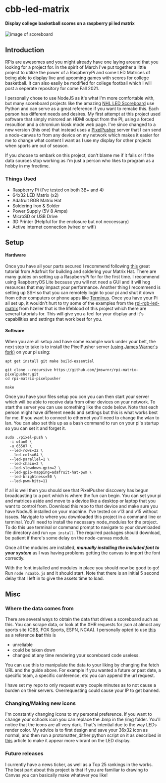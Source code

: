 # cbb-led-matrix
#### Display college basketball scores on a raspberry pi led matrix
![image of scoreboard](https://i.imgur.com/tBaEwND.jpg)
## Introduction
RPis are awesomes and you might already have one laying around that you looking for a project for. In the spirit of March I've put together a little project to utilize the power of a RaspberryPi and some LED Matrices of being able to display live and upcoming games with scores for college basketball. It can also easily be modified for college football which I will post a seperate repository for come Fall 2021.

I personally chose to use NodeJS as it's what I'm more comfortable with, but many scoreboard projects like the amazing [NHL LED Scoreboard](https://github.com/riffnshred/nhl-led-scoreboard) use Python and can serve as a great reference if you want to remake this. Each person has different needs and desires. My first attempt at this project used software that simply mirrored an HDMI output from the PI, using a forced resoultion and a chromium kiosk mode web page. I've since changed to a new version (this one) that instead uses a [PixelPusher](https://github.com/hzeller/pixelpusher-server) server that I can send a node-canvas to from any device on my network which makes it easier for me to change what content I want as I use my display for other projects when sports are out of season. 

If you choose to embark on this project, don't blame me if it fails or if the data sources stop working as I'm just a person who likes to program as a hobby in my freetime.

### Things Used
- Raspberry Pi (I've tested on both 3B+ and 4)
- 64x32 LED Matrix (x2)
- Adafruit RGB Matrix Hat
- Soldering Iron & Solder
- Power Supply (5V 8 Amps)
- MicroSD or USB Drive
- 3D Printer (Helpful for the enclosure but not neccessary)
- Active internet connection (wired or wifi)


## Setup
#### Hardware
Once you have all your parts secured I recommend following [this](https://learn.adafruit.com/adafruit-rgb-matrix-plus-real-time-clock-hat-for-raspberry-pi/overview) great tutorial from Adafruit for building and soldering your Matrix Hat. There are many guides on setting up a RaspberryPi for for the first time. I recommend using RaspberryOS Lite because you will not need a GUI and it will hog resources that may impact your performance. Another thing I recommend is setting up SSH so that you can remotely login to your pi and shut it down from other computers or phone apps like [Terminus](https://termius.com/). Once you have your Pi all set up, it wouldn't hurt to try some of the examples from the [rpi-rgb-led-matrix](https://github.com/hzeller/rpi-rgb-led-matrix) from hzeller that is the lifeblood of this project which there are several tutorials for. This will give you a feel for your display and it's capabilities and settings that work best for you.

#### Software
When you are all setup and have some example work under your belt, the next step to take is to install the PixelPusher server [(using James Warner's fork)](https://jmswrnr.com/) on your pi using:
```
apt get install git make build-essential

git clone --recursive https://github.com/jmswrnr/rpi-matrix-pixelpusher.git
cd rpi-matrix-pixelpusher

make
```

Once you have your files setup you con you can then start your server which will be able to receive data from other devices on your network. To start the server you can use something like the code below. Note that each person might have different needs and settings but this is what works best for me. If you want to connect to ethernet you'll need to change the wlan to lan. You can also set this up as a bash command to run on your pi's startup so you can set it and forget it.

```
sudo ./pixel-push \
  -i wlan0 \
  -u 65507 \
  --led-rows=32 \
  --led-cols=64 \
  --led-parallel=1 \
  --led-chain=2 \
  --led-slowdown-gpio=2 \
  --led-gpio-mapping=adafruit-hat-pwm \
  --led-brightness=50 \
  --led-pwm-bits=11
```
If all is well then you should see that PixelPusher discovery has begun broadcasting to a port which is where the fun can begin. You can set your pi and matrices aside and move to a device like a desktop or laptop that you want to control from. Download this repo to that device and make sure you have NodeJS installed on your machine. I've tested on v13 and v15 without issues. Navigate to where you downloaded this project in a command line or terminal. You'll need to install the necessary node_modules for the project. To do this use terminal or command prompt to navigate to your downloaded file directory and run `npm install`. The required packages should download, be patient if there's some delay on the node-canvas module.

Once all the modules are installed, ***manually installing the included font to your system*** as I was having problems getting the canvas to import the font correctly.

With the font installed and modules in place you should now be good to go! Run  `node ncaabb.js` and it should start. Note that there is an initial 5 second delay that I left in to give the assets time to load.

## Misc

### Where the data comes from
There are several ways to obtain the data that drives a scoreboard such as this. You can scrape data, or look at the XHR requests for json at almost any sports site (CBS, FOX Sports, ESPN, NCAA). I personally opted to use [this](https://gist.github.com/akeaswaran/b48b02f1c94f873c6655e7129910fc3b) as a reference ***but*** this is
- unreliable
- could be taken down
- changed at any time rendering your scoreboard code useless.

You can use this to manipulate the data to your liking by changing the fetch URL and the guide above. For example if you wanted a future or past date, a specific team, a specific conference, etc you can append the url request.

I have set my repo to only request every couple minutes as to not cause a burden on their servers. Overrequesting could cause your IP to get banned.

### Changing/Making new icons
I'm constantly changing icons to my personal preference. If you want to change your schools icon you can replace the .bmp in the /img folder. You'll notice that the icons are all very dark. That's intential due to the way LEDs render color. My advice is to first design and save your 36x32 icon as normal, and then run a protomatter_dither python script on it as described in [this](https://learn.adafruit.com/image-correction-for-rgb-led-matrices?view=all) article to make it appear more vibrant on the LED display.

### Future releases
I currently have a news ticker, as well as a Top 25 rankings in the works. The best part about this project is that if you are familiar to drawing to Canvas you can basically make whatever you like!
